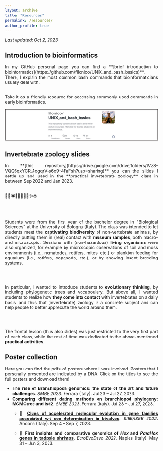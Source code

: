 ```yaml
---
layout: archive
title: "Resources"
permalink: /resources/
author_profile: true
---
```


*Last updated: Oct 2, 2023*

## Introduction to bioinformatics

<div style="text-align: justify">
In my GitHub personal page you can find a **[brief introduction to bioinformatics](https://github.com/filonico/UNIX_and_bash_basics)**. There, I explain the most common bash commands that bioinformaticians usually deal with.
      
<br />
<br />

Take it as a friendly resource for accessing commonly used commands in early bioinformatics.
</div>

[![bash github tutorial](/images/bashTutorial_preview.png)](https://github.com/filonico/UNIX_and_bash_basics)


## Invertebrate zoology slides

<div style="text-align: justify">
In **[this repository](https://drive.google.com/drive/folders/1Vz8-VQQ6qxYCR_4ogqrV-s6o9-4FaFsh?usp=sharing)** you can the slides I settle up and used in the **practical invertebrate zoology** class in between Sep 2022 and Jan 2023.
      
<br />
<br />

🪸🐙🕷️🦑🦪🦂🐌🐜🪱🪰
      
<br />
<br />

Students were from the first year of the bachelor degree in "Biological Sciences" at the University of Bologna (Italy). The class was intended to let students meet the **captivating biodiversity** of non-vertebrate animals, by directly putting them in (real) contact with **museum samples**, both macro- and microscopic. Sessions with (non-hazardous) **living organisms** were also organized, for example by microscopic observations of soil and moss environments (i.e., nematodes, rotifers, mites, etc.) or plankton feeding for aquarium (i.e., rotifers, copepods, etc.), or by showing insect breeding systems.
      
<br />
<br />

In particular, I wanted to introduce students to **evolutionary thinking**, by including phylogenetic trees and vocaboulary. But above all, I wanted students to realize how **they come into contact** with invertebrates on a daily basis, and thus that (invertebrate) zoology is a concrete subject and can help people to better appreciate the world around them.
      
<br />
<br />

The frontal lesson (thus also slides) was just restricted to the very first part of each class, while the rest of time was dedicated to the above-mentioned **practical activities**.

</div>

## Poster collection

<div style="text-align: justify">
Here you can find the pdfs of posters where I was involved. Posters that I personally presented are indicated by a DNA. Click on the titles to see the full posters and download them!

<ul>
<li><b><a ref="https://www.dropbox.com/scl/fi/ow656z01n0angxgva9mi6/poster_genomeStasis_branchiopoda.png?rlkey=h8ft56bko507ifu4onv5zvzgy&dl=0">The rise of Branchiopoda genomics: the state of the art and future challenges</a></b>. <i>SMBE 2023</i>. Ferrara (Italy). Jul 23 – Jul 27, 2023.</li>

<li><b><a ref="https://www.dropbox.com/scl/fi/prgmeklrss49mmag6ektg/poster_MCMCtree_branchiopoda.png?rlkey=pagr87kmh4wnnaajiuerd19y6&dl=0">Comparing different dating methods on branchiopod phylogeny: MCMCtree and lsd2</a></b>. <i>SMBE 2023</i>. Ferrara (Italy). Jul 23 – Jul 27, 2023.</li>

* **🧬 [Clues of accelerated molecular evolution in gene families associated wit sex determination in bivalves](https://www.dropbox.com/s/mnnv02fmke5gzum/poster_SRG_bivalvia.png?dl=0)**. *SIBE/ISEB 2022*. Ancona (Italy). Sep 4 – Sep 7, 2023.

* **🧬 [First insights and comparative genomics of *Hox* and *ParaHox* genes in tadpole shrimps](https://www.dropbox.com/s/801icyhy6pjq7l6/poster_HPHG_branchiopoda.png?dl=0)**. *EuroEvoDevo 2022*. Naples (Italy). May 31 – Jun 3, 2023.
</ul>
</div>
